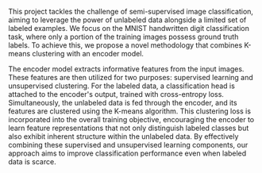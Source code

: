 This project tackles the challenge of semi-supervised image classification, aiming to leverage the power of unlabeled data alongside a limited set of labeled examples. We focus on the MNIST handwritten digit classification task, where only a portion of the training images possess ground truth labels. To achieve this, we propose a novel methodology that combines K-means clustering with an encoder model.

The encoder model extracts informative features from the input images. These features are then utilized for two purposes: supervised learning and unsupervised clustering. For the labeled data, a classification head is attached to the encoder's output, trained with cross-entropy loss. Simultaneously, the unlabeled data is fed through the encoder, and its features are clustered using the K-means algorithm. This clustering loss is incorporated into the overall training objective, encouraging the encoder to learn feature representations that not only distinguish labeled classes but also exhibit inherent structure within the unlabeled data. By effectively combining these supervised and unsupervised learning components, our approach aims to improve classification performance even when labeled data is scarce.